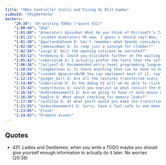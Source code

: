 ```yaml
---
title: "XBox Controller Stalls and Fixing GL Blit Gamma"
videoId: "FRzg9eYHnTw"
markers:
    "20:38": "On writing TODOs (!quote 431)"
    "1:00:40": "Q&A"
    "1:01:08": "@cmuratori @insobot What do you think of Microsoft's Tay bot?"
    "1:01:22": "insobot @cmuratori Oh wow. I guess i should say? Wow, thought i came"
    "1:01:30": "@garlandobloom Q: Can't remember what OpenGL considers the center of the pixel...?"
    "1:02:50": "jameswidman Q: Is romp just a synonym for clobber?"
    "1:02:56": "zargy Q: Will the opening cutscene be narrated?"
    "1:03:12": "erdomina Q: Could you elucidate further on the waiting for VSync in the profiler?"
    "1:05:42": "cubercaleb Q: I actually prefer the fonts that the software renderer produces. Is there anything we can do to make them look that way in GL?"
    "1:06:36": "lailynn7 Q: Recommended entry-level programming language for aspiring game devs?"
    "1:10:54": "longboolean Q: Is there anything that can be done to help make it easier to hover / click on the debug visualization?"
    "1:12:06": "insobot @popcorn0x90 You can implement most of it, replacing most of"
    "1:12:13": "ginger_bill Q: Are all the textures transferred every frame?"
    "1:14:40": "cubercaleb Q: In the debug UI will we be able to click on a frame and have it blit that frame?"
    "1:15:42": "xxmyrrdinxx Q: Could you explain in what consist the dynamic resolution? Texture rescale, viewport rescale?"
    "1:16:16": "dudeinbasement1 Q: Are we going to have it auto-pause on long frames?"
    "1:16:38": "hwd2ro Q: What about checking for memory leaks?"
    "1:17:38": "zach211w Q: At what point would you make the transition from a more basic language like JavaScript over to a language like C?"
    "1:21:55": "dudeinbasement1 Q: Sorry, have a fail-safe to see when we stutter to pause the system and debug it"
    "1:23:05": "Close"
    "1:24:02": "Promote 4coder"
---
```


## Quotes

* 431\. Ladies and Gentlemen, when you write a TODO maybe you should give yourself enough information to actually do it later. No worries (20:38)
